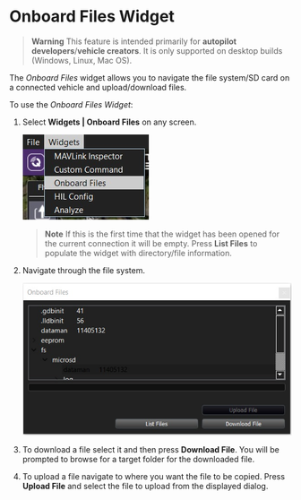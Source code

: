 # Onboard Files Widget

> **Warning** This feature is intended primarily for **autopilot developers**/**vehicle creators**. 
  It is only supported on desktop builds (Windows, Linux, Mac OS).

The *Onboard Files* widget allows you to navigate the file system/SD card on a connected vehicle and upload/download files.

To use the *Onboard Files Widget*:
1. Select **Widgets | Onboard Files** on any screen.

   ![Onboard Files menu](../../assets/app_menu/onboard_files/onboard_files_menu.jpg)

   > **Note** If this is the first time that the widget has been opened for the current connection it will be empty. 
     Press **List Files** to populate the widget with directory/file information.
1. Navigate through the file system. 

   ![Onboard Files Widget](../../assets/app_menu/onboard_files/onboard_files.jpg)
1. To download a file select it and then press **Download File**. You will be prompted to browse for a target folder for the downloaded file.
1. To upload a file navigate to where you want the file to be copied. Press **Upload File** and select the file to upload from the displayed dialog.

